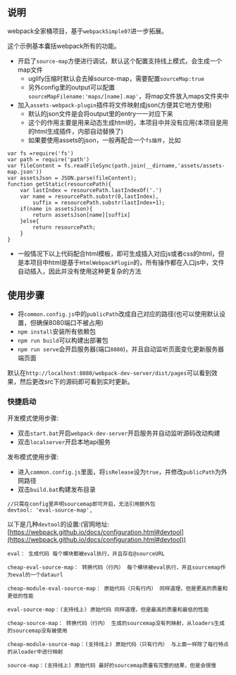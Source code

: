 ## 说明
webpack全家桶项目，基于`webpackSimple07`进一步拓展。

这个示例基本囊括webpack所有的功能。

* 开启了`source-map`方便进行调试，默认这个配置支持线上模式，会生成一个map文件
	* uglify压缩时默认会去掉source-map，需要配置`sourceMap:true`
	* 另外config里的output可以配置`sourceMapFilename:'maps/[name].map'`，将map文件放入maps文件夹中
* 加入`assets-webpack-plugin`插件将文件映射成json(方便其它地方使用)
	* 默认的json文件是会将output里的entry一一对应下来
	* 这个的作用主要是用来动态生成html的，本项目中并没有应用(本项目是用的html生成插件，内部自动替换了)
	* 如果要使用assets的json，一般再配合一个`fs插件`，比如
	
```
var fs =require('fs')
var path = require('path')
var fileContent = fs.readFileSync(path.join(__dirname,'assets/assets-map.json'))
var assetsJson = JSON.parse(fileContent);
function getStatic(resourcePath){
	var lastIndex = resourcePath.lastIndexOf('.')
	var name = resourcePath.substr(0,lastIndex),
		suffix = resourcePath.substr(lastIndex+1);
	if(name in assetsJson){
		return assetsJson[name][suffix]
	}else{
		return resourcePath;
	}
}
```

* 一般情况下以上代码配合html模板，即可生成插入对应js或者css的html，但是本项目中html是基于`HtmlWebpackPlugin`的，所有操作都在入口js中，文件自动插入，因此并没有使用这种更复杂的方法
	
## 使用步骤

* 将`common.config.js`中的`publicPath`改成自己对应的路径(也可以使用默认设置，但确保8080端口不被占用)
* `npm install`安装所有依赖包
* `npm run build`可以构建出部署包
* `npm run serve`会开启服务器(端口`8080`)，并且自动监听页面变化更新服务器端页面

默认在`http://localhost:8080/webpack-dev-server/dist/pages`可以看到效果，然后更改src下的源码即可看到实时更新。

### 快捷启动
开发模式使用步骤:

* 双击`start.bat`开启`webpack-dev-server`开启服务并自动监听源码改动构建
* 双击`localserver`开启本地api服务

发布模式使用步骤:

* 进入`common.config.js`里面，将`isRelease`设为`true`，并修改`publicPath`为外网路径
* 双击`build.bat`构建发布目录

```
//只需在config里声明sourcemap即可开启，无法引用额外包
devtool: 'eval-source-map',
```

以下是几种`devtool`的设置:(官网地址:[https://webpack.github.io/docs/configuration.html#devtool](https://webpack.github.io/docs/configuration.html#devtool))

```
eval： 生成代码 每个模块都被eval执行，并且存在@sourceURL

cheap-eval-source-map： 转换代码（行内） 每个模块被eval执行，并且sourcemap作为eval的一个dataurl

cheap-module-eval-source-map： 原始代码（只有行内） 同样道理，但是更高的质量和更低的性能

eval-source-map：(支持线上) 原始代码 同样道理，但是最高的质量和最低的性能

cheap-source-map： 转换代码（行内） 生成的sourcemap没有列映射，从loaders生成的sourcemap没有被使用

cheap-module-source-map：(支持线上) 原始代码（只有行内） 与上面一样除了每行特点的从loader中进行映射

source-map：(支持线上) 原始代码 最好的sourcemap质量有完整的结果，但是会很慢
```
